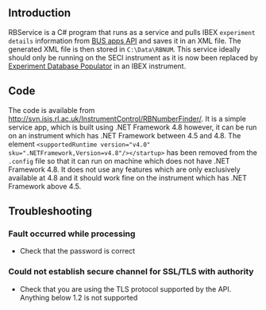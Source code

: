 ## Introduction

RBService is a C# program that runs as a service and pulls IBEX `experiment details` information from [BUS apps API](https://api.facilities.rl.ac.uk/ws/ScheduleWebService?wsdl) and saves it in an XML file. The generated XML file is then stored in `C:\Data\RBNUM`. This service ideally should only be running on the SECI instrument as it is now been replaced by [Experiment Database Populator](https://github.com/ISISComputingGroup/ExperimentDatabasePopulator) in an IBEX instrument.

## Code

The code is available from http://svn.isis.rl.ac.uk/InstrumentControl/RBNumberFinder/. It is a simple service app, which is built using .NET Framework 4.8 however, it can be run on an instrument which has .NET Framework between 4.5 and 4.8. The element `<supportedRuntime version="v4.0" sku=".NETFramework,Version=v4.8"/></startup>` has been removed from the `.config` file so that it can run on machine which does not have .NET Framework 4.8. It does not use any features which are only exclusively available at 4.8 and it should work fine on the instrument which has .NET Framework above 4.5.

## Troubleshooting

### Fault occurred while processing
* Check that the password is correct

### Could not establish secure channel for SSL/TLS with authority
* Check that you are using the TLS protocol supported by the API. Anything below 1.2 is not supported



